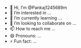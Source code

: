 - 👋 Hi, I’m @Pankaj1245689m
- 👀 I’m interested in ...
- 🌱 I’m currently learning ...
- 💞️ I’m looking to collaborate on ...
- 📫 How to reach me ...
- 😄 Pronouns: ...
- ⚡ Fun fact: ...

<!---
Pankaj1245689m/Pankaj1245689m is a ✨ special ✨ repository because its `README.md` (this file) appears on your GitHub profile.
You can click the Preview link to take a look at your changes.
--->
